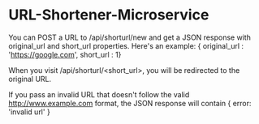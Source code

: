 # URL-Shortener-Microservice

You can POST a URL to /api/shorturl/new and get a JSON response with original_url and short_url properties. Here's an example: { original_url : 'https://google.com', short_url : 1}

When you visit /api/shorturl/<short_url>, you will be redirected to the original URL.

If you pass an invalid URL that doesn't follow the valid http://www.example.com format, the JSON response will contain { error: 'invalid url' }
